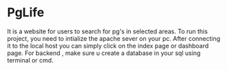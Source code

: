 # PgLife
It is a website for users to search for pg's in selected areas.
To run this project, you need to intialize the apache sever on your pc.
After connecting it to the local host you can simply click on the index page or dashboard page.
For backend , make sure u create a database in your sql using terminal or cmd.
